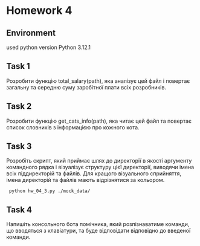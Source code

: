 # Homework 4

## Environment
used python version Python 3.12.1


## Task 1
Розробити функцію total_salary(path), яка аналізує цей файл і повертає загальну та середню суму заробітної плати всіх розробників.

## Task 2

Розробити функцію get_cats_info(path), яка читає цей файл та повертає список словників з інформацією про кожного кота.

## Task 3

Розробіть скрипт, який приймає шлях до директорії в якості аргументу командного рядка і візуалізує структуру цієї директорії, виводячи імена всіх піддиректорій та файлів. Для кращого візуального сприйняття, імена директорій та файлів мають відрізнятися за кольором.
```
 python hw_04_3.py ./mock_data/
```
## Task 4

Напишіть консольного бота помічника, який розпізнаватиме команди, що вводяться з клавіатури, та буде відповідати відповідно до введеної команди.
